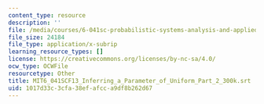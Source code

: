 ```yaml
---
content_type: resource
description: ''
file: /media/courses/6-041sc-probabilistic-systems-analysis-and-applied-probability-fall-2013/1017d33c3cfa38efafcca9df8b262d67_MIT6_041SCF13_Inferring_a_Parameter_of_Uniform_Part_2_300k.srt
file_size: 24184
file_type: application/x-subrip
learning_resource_types: []
license: https://creativecommons.org/licenses/by-nc-sa/4.0/
ocw_type: OCWFile
resourcetype: Other
title: MIT6_041SCF13_Inferring_a_Parameter_of_Uniform_Part_2_300k.srt
uid: 1017d33c-3cfa-38ef-afcc-a9df8b262d67
---
```

